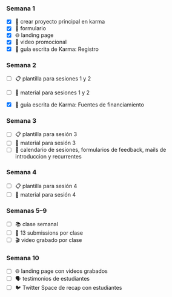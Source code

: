### Semana 1
- [x] 📖 crear proyecto principal en karma
- [x] 📝 formulario  
- [x] 🌐 landing page  
- [x] 🎥 video promocional  
- [x] 📖 guía escrita de Karma: Registro

### Semana 2
- [ ] 📋 plantilla para sesiones 1 y 2  
- [ ] 📂 material para sesiones 1 y 2  
- [X] 📖 guía escrita de Karma: Fuentes de financiamiento


### Semana 3
- [ ] 📋 plantilla para sesión 3  
- [ ] 📂 material para sesión 3  
- [ ] 📅 calendario de sesiones, formularios de feedback, mails de introduccion y recurrentes

### Semana 4
- [ ] 📋 plantilla para sesión 4  
- [ ] 📂 material para sesión 4  

### Semanas 5–9
- [ ] 📚 clase semanal  
- [ ] 📝 13 submissions por clase  
- [ ] 🎬 video grabado por clase  

### Semana 10
- [ ] 🌐 landing page con videos grabados  
- [ ] 🗣️ testimonios de estudiantes  
- [ ] 🐦 Twitter Space de recap con estudiantes  
